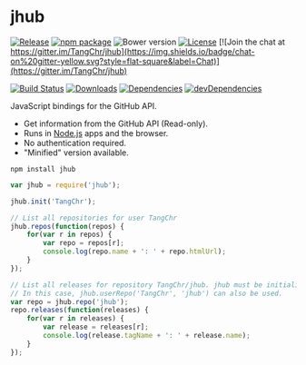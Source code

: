 # jhub

[![Release](https://img.shields.io/github/release/TangChr/jhub.svg?style=flat-square&label=Release)](https://github.com/TangChr/jhub/releases/latest)
[![npm package](http://img.shields.io/npm/v/jhub.svg?style=flat-square&label=npm%20package)](https://www.npmjs.com/package/jhub)
![Bower version](https://img.shields.io/bower/v/jhub.svg?style=flat-square&label=Bower)
[![License](https://img.shields.io/github/license/TangChr/jhub.svg?style=flat-square&label=License)](https://raw.githubusercontent.com/TangChr/jhub/master/LICENSE)
[![Join the chat at https://gitter.im/TangChr/jhub](https://img.shields.io/badge/chat-on%20gitter-yellow.svg?style=flat-square&label=Chat)](https://gitter.im/TangChr/jhub)

[![Build Status](https://img.shields.io/travis/TangChr/jhub.svg?style=flat-square&label=Build%20Status)](https://travis-ci.org/TangChr/jhub)
[![Downloads](http://img.shields.io/npm/dt/jhub.svg?style=flat-square&label=Downloads)](https://www.npmjs.com/package/jhub)
[![Dependencies](https://img.shields.io/david/TangChr/jhub.svg?style=flat-square&label=Dependencies)](https://david-dm.org/TangChr/jhub)
[![devDependencies](https://img.shields.io/david/dev/TangChr/jhub.svg?style=flat-square)](https://david-dm.org/TangChr/jhub?type=dev)

JavaScript bindings for the GitHub API.

* Get information from the GitHub API (Read-only).
* Runs in [Node.js](https://nodejs.org) apps and the browser.
* No authentication required.
* "Minified" version available.

```
npm install jhub
```

```javascript
var jhub = require('jhub');

jhub.init('TangChr');

// List all repositories for user TangChr
jhub.repos(function(repos) {
    for(var r in repos) {
        var repo = repos[r];
        console.log(repo.name + ': ' + repo.htmlUrl);
    }
});

// List all releases for repository TangChr/jhub. jhub must be initialized before this.
// In this case, jhub.userRepo('TangChr', 'jhub') can also be used.
var repo = jhub.repo('jhub');
repo.releases(function(releases) {
    for(var r in releases) {
        var release = releases[r];
        console.log(release.tagName + ': ' + release.name);
    }
});
```
